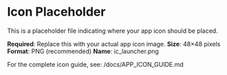 # Icon Placeholder

This is a placeholder file indicating where your app icon should be placed.

**Required**: Replace this with your actual app icon image.
**Size**: 48×48 pixels
**Format**: PNG (recommended)
**Name**: ic_launcher.png

For the complete icon guide, see: /docs/APP_ICON_GUIDE.md